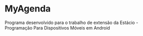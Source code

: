 # MyAgenda
Programa desenvolvido para o trabalho de extensão da Estácio - Programação Para Dispositivos Móveis em Android
